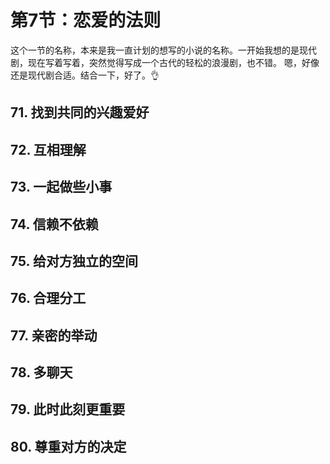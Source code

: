 # 第7节：恋爱的法则

这个一节的名称，本来是我一直计划的想写的小说的名称。一开始我想的是现代剧，现在写着写着，突然觉得写成一个古代的轻松的浪漫剧，也不错。
嗯，好像还是现代剧合适。结合一下，好了。👌

## 71. 找到共同的兴趣爱好

## 72. 互相理解

## 73. 一起做些小事

## 74. 信赖不依赖

## 75. 给对方独立的空间

## 76. 合理分工

## 77. 亲密的举动

## 78. 多聊天

## 79. 此时此刻更重要

## 80. 尊重对方的决定
